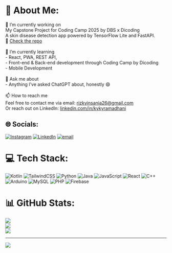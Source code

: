 # 💫 About Me:
🔭 I’m currently working on  <br>My Capstone Project for Coding Camp 2025 by DBS x Dicoding<br>A skin disease detection app powered by TensorFlow Lite and FastAPI.  <br>📎 [Check the repo](https://github.com/SadarKulit-CC25-CF023)<br><br>🌱 I’m currently learning  <br>- React, PWA, REST API,<br>- Front-end & Back-end development through Coding Camp by Dicoding  <br>- Mobile Development <br><br>💬 Ask me about  <br>- Anything I’ve asked ChatGPT about, honestly 😄<br><br>📫 How to reach me  <br>Feel free to contact me via email: rizkyinsania26@gmail.com<br>Or reach out on LinkedIn: [linkedin.com/in/kykyramadhani](https://www.linkedin.com/in/kykyramadhani) <br>


## 🌐 Socials:
[![Instagram](https://img.shields.io/badge/Instagram-%23E4405F.svg?logo=Instagram&logoColor=white)](https://instagram.com/kykyramadhani) [![LinkedIn](https://img.shields.io/badge/LinkedIn-%230077B5.svg?logo=linkedin&logoColor=white)](https://linkedin.com/in/kykyramadhani) [![email](https://img.shields.io/badge/Email-D14836?logo=gmail&logoColor=white)](mailto:rizkyinsania26@gmail.com) 

# 💻 Tech Stack:
![Kotlin](https://img.shields.io/badge/kotlin-%237F52FF.svg?style=for-the-badge&logo=kotlin&logoColor=white) ![TailwindCSS](https://img.shields.io/badge/tailwindcss-%2338B2AC.svg?style=for-the-badge&logo=tailwind-css&logoColor=white) ![Python](https://img.shields.io/badge/python-3670A0?style=for-the-badge&logo=python&logoColor=ffdd54) ![Java](https://img.shields.io/badge/java-%23ED8B00.svg?style=for-the-badge&logo=openjdk&logoColor=white) ![JavaScript](https://img.shields.io/badge/javascript-%23323330.svg?style=for-the-badge&logo=javascript&logoColor=%23F7DF1E) ![React](https://img.shields.io/badge/react-%2320232a.svg?style=for-the-badge&logo=react&logoColor=%2361DAFB) ![C++](https://img.shields.io/badge/c++-%2300599C.svg?style=for-the-badge&logo=c%2B%2B&logoColor=white) ![Arduino](https://img.shields.io/badge/-Arduino-00979D?style=for-the-badge&logo=Arduino&logoColor=white) ![MySQL](https://img.shields.io/badge/mysql-4479A1.svg?style=for-the-badge&logo=mysql&logoColor=white) ![PHP](https://img.shields.io/badge/php-%23777BB4.svg?style=for-the-badge&logo=php&logoColor=white) ![Firebase](https://img.shields.io/badge/firebase-%23039BE5.svg?style=for-the-badge&logo=firebase)
# 📊 GitHub Stats:
![](https://github-readme-stats.vercel.app/api?username=kykyramadhani&theme=dark&hide_border=false&include_all_commits=false&count_private=false)<br/>
![](https://nirzak-streak-stats.vercel.app/?user=kykyramadhani&theme=dark&hide_border=false)<br/>
![](https://github-readme-stats.vercel.app/api/top-langs/?username=kykyramadhani&theme=dark&hide_border=false&include_all_commits=false&count_private=false&layout=compact)

---
[![](https://visitcount.itsvg.in/api?id=kykyramadhani&icon=0&color=0)](https://visitcount.itsvg.in)

<!-- Proudly created with GPRM ( https://gprm.itsvg.in ) -->
